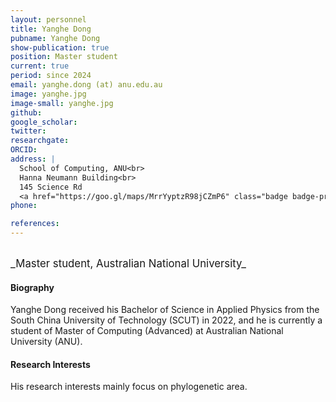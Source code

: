 ```yaml
---
layout: personnel
title: Yanghe Dong
pubname: Yanghe Dong
show-publication: true
position: Master student
current: true
period: since 2024
email: yanghe.dong (at) anu.edu.au
image: yanghe.jpg
image-small: yanghe.jpg
github: 
google_scholar: 
twitter: 
researchgate: 
ORCID: 
address: |
  School of Computing, ANU<br>
  Hanna Neumann Building<br>
  145 Science Rd
  <a href="https://goo.gl/maps/MrrYyptzR98jCZmP6" class="badge badge-primary"><i class="fa fa-map-marker"></i> map</a><br>
phone: 

references:
---
```


<br>
<big>_Master student, Australian National University_</big>


#### Biography

Yanghe Dong received his Bachelor of Science in Applied Physics from the South China University of Technology (SCUT) in 2022, and he is currently a student of Master of Computing (Advanced) at Australian National University (ANU).

#### Research Interests

His research interests mainly focus on phylogenetic area.

